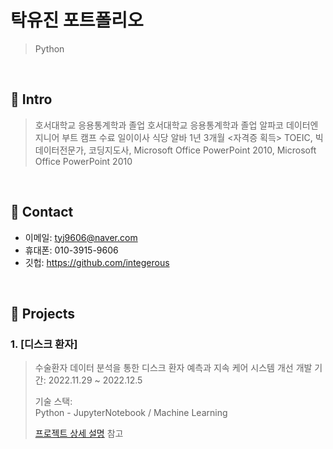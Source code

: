 # 탁유진 포트폴리오
>Python

</br>

## :pushpin: Intro
>호서대학교 응용통계학과 졸업
>호서대학교 응용통계학과 졸업
>알파코 데이터엔지니어 부트 캠프 수료
>일이이사 식당 알바 1년 3개월
><자격증 획득> TOEIC, 빅데이터전문가, 코딩지도사, Microsoft Office PowerPoint 2010, Microsoft Office PowerPoint 2010


</br>

## :pushpin: Contact
- 이메일: tyj9606@naver.com
- 휴대폰: 010-3915-9606
- 깃헙: https://github.com/integerous

</br>

## :pushpin: Projects
### 1. [디스크 환자]
>수술환자 데이터 분석을 통한 디스크 환자 예측과 지속 케어 시스템 개선
>개발 기간: 2022.11.29 ~ 2022.12.5  
>  
>기술 스택:  
>Python - JupyterNotebook / Machine Learning
>  
>[프로젝트 상세 설명](https://github.com/Integerous/goQuality) 참고
